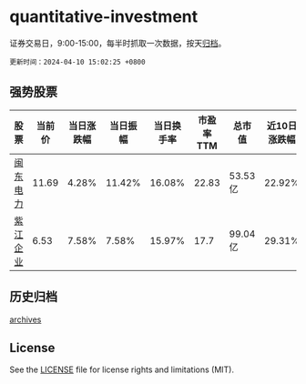 # quantitative-investment

证券交易日，9:00-15:00，每半时抓取一次数据，按天[归档](archives)。

`更新时间：2024-04-10 15:02:25 +0800`

## 强势股票

|股票|当前价|当日涨跌幅|当日振幅|当日换手率|市盈率TTM|总市值|近10日涨跌幅|
|----|----|----|----|----|----|----|----|
|[闽东电力](https://xueqiu.com/S/SZ000993)|11.69|4.28%|11.42%|16.08%|22.83|53.53亿|22.92%|
|[紫江企业](https://xueqiu.com/S/SH600210)|6.53|7.58%|7.58%|15.97%|17.7|99.04亿|29.31%|

## 历史归档

[archives](archives)

## License

See the [LICENSE](LICENSE) file for license rights and limitations (MIT).